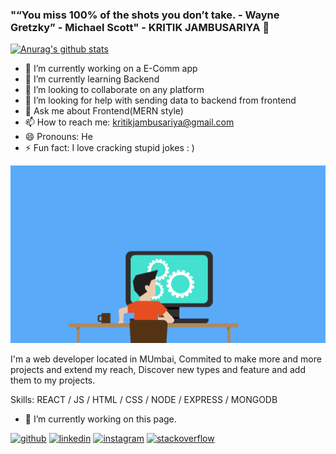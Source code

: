 ### "“You miss 100% of the shots you don’t take. - Wayne Gretzky” - Michael Scott" - KRITIK JAMBUSARIYA 👋

[![Anurag's github stats](https://github-readme-stats.vercel.app/api?username=Kritik69)](https://github.com/anuraghazra/github-readme-stats)
- 🔭 I’m currently working on a E-Comm app
- 🌱 I’m currently learning Backend
- 👯 I’m looking to collaborate on any platform
- 🤔 I’m looking for help with sending data to backend from frontend
- 💬 Ask me about Frontend(MERN style)
- 📫 How to reach me: kritikjambusariya@gmail.com
- 😄 Pronouns: He
- ⚡ Fun fact: I love cracking stupid jokes : )

![I am a Web Developer](https://github.com/Kritik69/Kritik69/blob/main/OyGx.gif)

I'm a web developer located in MUmbai, Commited to make more and more projects and extend my reach, Discover new types and feature and add them to my projects. 

Skills: REACT / JS / HTML / CSS / NODE / EXPRESS / MONGODB

- 🔭 I’m currently working on this page. 


[<img src='https://cdn.jsdelivr.net/npm/simple-icons@3.0.1/icons/github.svg' alt='github' height='40'>](https://github.com/https://github.com/Kritik69)  [<img src='https://cdn.jsdelivr.net/npm/simple-icons@3.0.1/icons/linkedin.svg' alt='linkedin' height='40'>](https://www.linkedin.com/in/www.linkedin.com/in/kritik-jambusariya-b63162206/)  [<img src='https://cdn.jsdelivr.net/npm/simple-icons@3.0.1/icons/instagram.svg' alt='instagram' height='40'>](https://www.instagram.com/https://www.instagram.com/_omicron69//)  [<img src='https://cdn.jsdelivr.net/npm/simple-icons@3.0.1/icons/stackoverflow.svg' alt='stackoverflow' height='40'>](https://stackoverflow.com/users/https://stackoverflow.com/users/16540054/kritik-jambusariya)  
